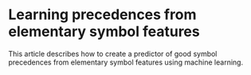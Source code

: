# Learning precedences from elementary symbol features

This article describes how to create a predictor of good symbol precedences from elementary symbol features using machine learning.
